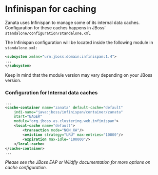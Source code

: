 # Infinispan for caching

Zanata uses Infinispan to manage some of its internal data caches. Configuration for these caches happens in JBoss' `standalone/configuration/standalone.xml`.

The Infinispan configuration will be located inside the following module in `standalone.xml`:

```xml
<subsystem xmlns="urn:jboss:domain:infinispan:1.4">
...
</subsystem>
```

Keep in mind that the module version may vary depending on your JBoss version.

### Configuration for Internal data caches

```xml
...
<cache-container name="zanata" default-cache="default"
    jndi-name="java:jboss/infinispan/container/zanata"
    start="EAGER"
    module="org.jboss.as.clustering.web.infinispan">
    <local-cache name="default">
        <transaction mode="NON_XA"/>
        <eviction strategy="LRU" max-entries="10000"/>
        <expiration max-idle="100000"/>
    </local-cache>
</cache-container>
...
```

*Please see the JBoss EAP or Wildfly documentation for more options on cache configuration.*
